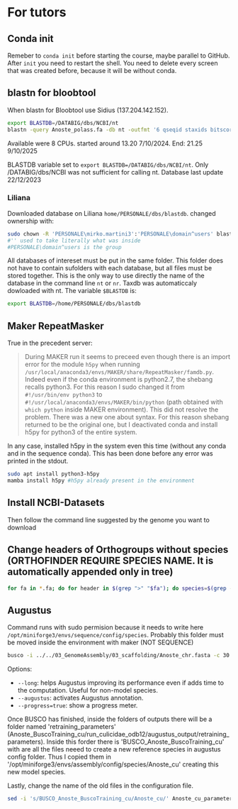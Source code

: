 # For tutors

## Conda init

Remeber to `conda init` before starting the course, maybe parallel to GitHub. After `init` you need to restart the shell. You need to delete every screen that was created before, because it will be without conda.

## blastn for bloobtool

When blastn for Bloobtool use Sidius (137.204.142.152).

```bash
export BLASTDB=/DATABIG/dbs/NCBI/nt
blastn -query Anoste_polass.fa -db nt -outfmt '6 qseqid staxids bitscore std sscinames sskingdoms title' -max_target_seqs 25 -max_hsps 1 -num_threads 8 -evalue 1e-25 -out Anoste_blast.tsv
```

Available were 8 CPUs. started around 13.20 7/10/2024. End: 21.25 9/10/2025

BLASTDB variable set to `export BLASTDB=/DATABIG/dbs/NCBI/nt`. Only /DATABIG/dbs/NCBI was not sufficient for calling nt. Database last update 22/12/2023

### Liliana

Downloaded database on Liliana `home/PERSONALE/dbs/blastdb`. changed ownership with:

```bash
sudo chown -R 'PERSONALE\mirko.martini3':'PERSONALE\domain^users' blastdb/`
#'' used to take literally what was inside
#PERSONALE\domain^users is the group
```

All databases of intereset must be put in the same folder. This folder does not have to contain sufolders with each database, but all files must be stored together. This is the only way to use directly the name of the database in the command line `nt` or `nr`. Taxdb was automaticcaly dowloaded with nt. The variable `$BLASTDB` is:

```bash
export BLASTDB=/home/PERSONALE/dbs/blastdb
```

## Maker RepeatMasker

True in the precedent server:

> During MAKER run it seems to preceed even though there is an import error for the module `h5py` when running `/usr/local/anaconda3/envs/MAKER/share/RepeatMasker/famdb.py`. Indeed even if the conda environment is python2.7, the shebang recalls python3. For this reason I sudo changed it from `#!/usr/bin/env python3` to `#!/usr/local/anaconda3/envs/MAKER/bin/python` (path obtained with `which python` inside MAKER environment).
> This did not resolve the problem. There was a new one about syntax. For this reason shebang returned to be the original one, but I deactivated conda and install h5py for python3 of the entire system.

In any case, installed h5py in the system even this time (without any conda and in the sequence conda). This has been done before any error was printed in the stdout.

```bash
sudo apt install python3-h5py
mamba install h5py #h5py already present in the environment
```

## Install NCBI-Datasets

Then follow the command line suggested by the genome you want to download

## Change headers of Orthogroups without species (ORTHOFINDER REQUIRE SPECIES NAME. It is automatically appended only in tree)

```bash
for fa in *.fa; do for header in $(grep ">" "$fa"); do species=$(grep -oP ".{7}(?=${header/\>/})" ../../00_Results_Dec03/Gene_Trees/${fa/_aligned_output.fa/_tree.txt}); sed -i "s/$header/>$species${header/\>/}/" $fa; done; done
```

## Augustus

Command runs with sudo permision because it needs to write here `/opt/miniforge3/envs/sequence/config/species`. Probably this folder must be moved inside the environment with maker (NOT SEQUENCE)

```bash
busco -i ../../03_GenomeAssembly/03_scaffolding/Anoste_chr.fasta -c 30 -l /usr/local/share/busco_databases/culicidae_odb12 --augustus --long -m genome --out Anoste_BuscoTraining_cu --augustus_parameters='--progress=true'
```

Options:

- `--long`: helps Augustus improving its performance even if adds time to the computation. Useful for non-model species.
- `--augustus`: activates Augustus annotation.
- `--progress=true`: show a progress meter.

Once BUSCO has finished, inside the folders of outputs there will be a folder named 'retraining_parameters' (Anoste_BuscoTraining_cu/run_culicidae_odb12/augustus_output/retraining_parameters). Inside this forder there is 'BUSCO_Anoste_BuscoTraining_cu' with are all the files neeed to create a new reference species in augustus config folder. Thus I copied them in '/opt/miniforge3/envs/assembly/config/species/Anoste_cu' creating this new model species.

Lastly, change the name of the old files in the configuration file.

```bash
sed -i 's/BUSCO_Anoste_BuscoTraining_cu/Anoste_cu/' Anoste_cu_parameters.cfg
```

